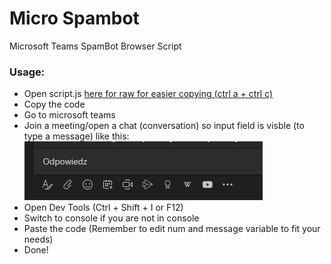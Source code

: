 # Micro Spambot
Microsoft Teams SpamBot Browser Script

### Usage:
* Open script.js [here for raw for easier copying (ctrl a + ctrl c)](https://raw.githubusercontent.com/Roki100/micro-spambot/master/script.js)
* Copy the code
* Go to microsoft teams
* Join a meeting/open a chat (conversation) so input field is visble (to type a message) like this: ![img](https://github.com/Roki100/micro-spambot/blob/master/img/1.png?raw=true)
* Open Dev Tools (Ctrl + Shift + I or F12)
* Switch to console if you are not in console
* Paste the code (Remember to edit num and message variable to fit your needs)
* Done!
